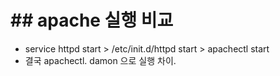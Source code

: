 

#   ## apache 실행 비교
- service httpd start > /etc/init.d/httpd start > apachectl start
- 결국 apachectl. damon 으로 실행 차이.